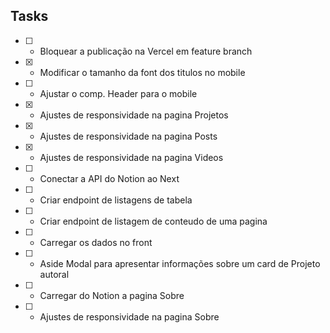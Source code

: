## Tasks

* [ ] - Bloquear a publicação na Vercel em feature branch

* [x] - Modificar o tamanho da font dos titulos no mobile
* [ ] - Ajustar o comp. Header para o mobile

* [x] - Ajustes de responsividade na pagina Projetos
* [x] - Ajustes de responsividade na pagina Posts
* [x] - Ajustes de responsividade na pagina Videos

* [ ] - Conectar a API do Notion ao Next
* [ ] - Criar endpoint de listagens de tabela
* [ ] - Criar endpoint de listagem de conteudo de uma pagina
* [ ] - Carregar os dados no front

* [ ] - Aside Modal para apresentar informações sobre um card de Projeto autoral

* [ ] - Carregar do Notion a pagina Sobre
* [ ] - Ajustes de responsividade na pagina Sobre
